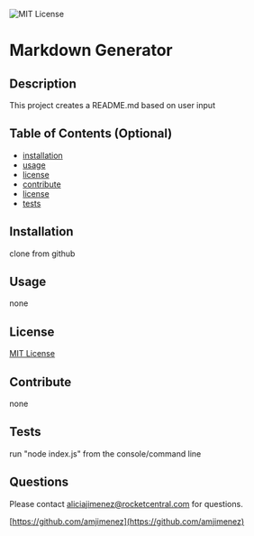 ![MIT License](https://img.shields.io/badge/MIT%20License-Badge-red)

# Markdown Generator

## Description
This project creates a README.md based on user input

## Table of Contents (Optional)
- [installation](#installation)
- [usage](#usage)
- [license](#license)
- [contribute](#contribute)
- [license](#license)
- [tests](#tests)

## Installation
clone from github

## Usage
none

## License
[MIT License](https://choosealicense.com/licenses/mit/)

## Contribute
none

## Tests
run "node index.js" from the console/command line

## Questions
Please contact aliciajimenez@rocketcentral.com for questions.

[https://github.com/amjimenez](https://github.com/amjimenez)
